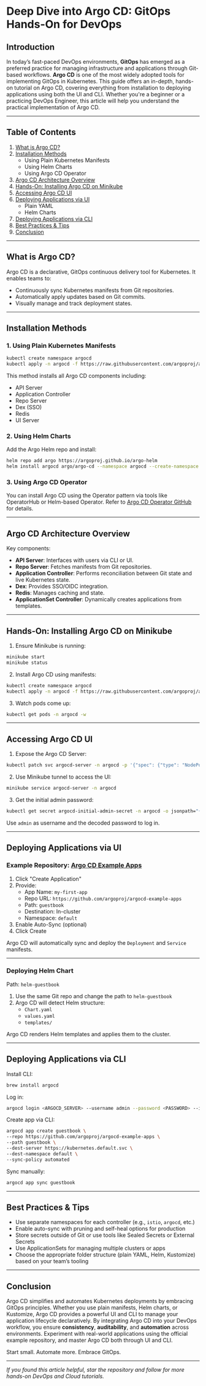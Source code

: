 # Deep Dive into Argo CD: GitOps Hands-On for DevOps

## Introduction

In today’s fast-paced DevOps environments, **GitOps** has emerged as a preferred practice for managing infrastructure and applications through Git-based workflows. **Argo CD** is one of the most widely adopted tools for implementing GitOps in Kubernetes. This guide offers an in-depth, hands-on tutorial on Argo CD, covering everything from installation to deploying applications using both the UI and CLI. Whether you're a beginner or a practicing DevOps Engineer, this article will help you understand the practical implementation of Argo CD.

---

## Table of Contents

1. [What is Argo CD?](#what-is-argo-cd)
2. [Installation Methods](#installation-methods)
   - Using Plain Kubernetes Manifests
   - Using Helm Charts
   - Using Argo CD Operator
3. [Argo CD Architecture Overview](#argo-cd-architecture-overview)
4. [Hands-On: Installing Argo CD on Minikube](#hands-on-installing-argo-cd-on-minikube)
5. [Accessing Argo CD UI](#accessing-argo-cd-ui)
6. [Deploying Applications via UI](#deploying-applications-via-ui)
   - Plain YAML
   - Helm Charts
7. [Deploying Applications via CLI](#deploying-applications-via-cli)
8. [Best Practices & Tips](#best-practices--tips)
9. [Conclusion](#conclusion)

---

## What is Argo CD?

Argo CD is a declarative, GitOps continuous delivery tool for Kubernetes. It enables teams to:

- Continuously sync Kubernetes manifests from Git repositories.
- Automatically apply updates based on Git commits.
- Visually manage and track deployment states.

---

## Installation Methods

### 1. Using Plain Kubernetes Manifests

```bash
kubectl create namespace argocd
kubectl apply -n argocd -f https://raw.githubusercontent.com/argoproj/argo-cd/stable/manifests/install.yaml
```

This method installs all Argo CD components including:
- API Server
- Application Controller
- Repo Server
- Dex (SSO)
- Redis
- UI Server

### 2. Using Helm Charts

Add the Argo Helm repo and install:

```bash
helm repo add argo https://argoproj.github.io/argo-helm
helm install argocd argo/argo-cd --namespace argocd --create-namespace
```

### 3. Using Argo CD Operator

You can install Argo CD using the Operator pattern via tools like OperatorHub or Helm-based Operator. Refer to [Argo CD Operator GitHub](https://github.com/argoproj-labs/argocd-operator) for details.

---

## Argo CD Architecture Overview

Key components:

- **API Server**: Interfaces with users via CLI or UI.
- **Repo Server**: Fetches manifests from Git repositories.
- **Application Controller**: Performs reconciliation between Git state and live Kubernetes state.
- **Dex**: Provides SSO/OIDC integration.
- **Redis**: Manages caching and state.
- **ApplicationSet Controller**: Dynamically creates applications from templates.

---

## Hands-On: Installing Argo CD on Minikube

1. Ensure Minikube is running:

```bash
minikube start
minikube status
```

2. Install Argo CD using manifests:

```bash
kubectl create namespace argocd
kubectl apply -n argocd -f https://raw.githubusercontent.com/argoproj/argo-cd/stable/manifests/install.yaml
```

3. Watch pods come up:

```bash
kubectl get pods -n argocd -w
```

---

## Accessing Argo CD UI

1. Expose the Argo CD Server:

```bash
kubectl patch svc argocd-server -n argocd -p '{"spec": {"type": "NodePort"}}'
```

2. Use Minikube tunnel to access the UI:

```bash
minikube service argocd-server -n argocd
```

3. Get the initial admin password:

```bash
kubectl get secret argocd-initial-admin-secret -n argocd -o jsonpath="{.data.password}" | base64 -d
```

Use `admin` as username and the decoded password to log in.

---

## Deploying Applications via UI

### Example Repository: [Argo CD Example Apps](https://github.com/argoproj/argocd-example-apps)

1. Click "Create Application"
2. Provide:
   - App Name: `my-first-app`
   - Repo URL: `https://github.com/argoproj/argocd-example-apps`
   - Path: `guestbook`
   - Destination: In-cluster
   - Namespace: `default`
3. Enable Auto-Sync (optional)
4. Click Create

Argo CD will automatically sync and deploy the `Deployment` and `Service` manifests.

---

### Deploying Helm Chart

Path: `helm-guestbook`

1. Use the same Git repo and change the path to `helm-guestbook`
2. Argo CD will detect Helm structure:
   - `Chart.yaml`
   - `values.yaml`
   - `templates/`

Argo CD renders Helm templates and applies them to the cluster.

---

## Deploying Applications via CLI

Install CLI:

```bash
brew install argocd
```

Log in:

```bash
argocd login <ARGOCD_SERVER> --username admin --password <PASSWORD> --insecure
```

Create app via CLI:

```bash
argocd app create guestbook \
--repo https://github.com/argoproj/argocd-example-apps \
--path guestbook \
--dest-server https://kubernetes.default.svc \
--dest-namespace default \
--sync-policy automated
```

Sync manually:

```bash
argocd app sync guestbook
```

---

## Best Practices & Tips

- Use separate namespaces for each controller (e.g., `istio`, `argocd`, etc.)
- Enable auto-sync with pruning and self-heal options for production
- Store secrets outside of Git or use tools like Sealed Secrets or External Secrets
- Use ApplicationSets for managing multiple clusters or apps
- Choose the appropriate folder structure (plain YAML, Helm, Kustomize) based on your team’s tooling

---

## Conclusion

Argo CD simplifies and automates Kubernetes deployments by embracing GitOps principles. Whether you use plain manifests, Helm charts, or Kustomize, Argo CD provides a powerful UI and CLI to manage your application lifecycle declaratively. By integrating Argo CD into your DevOps workflow, you ensure **consistency**, **auditability**, and **automation** across environments. Experiment with real-world applications using the official example repository, and master Argo CD both through UI and CLI.

Start small. Automate more. Embrace GitOps.

---

*If you found this article helpful, star the repository and follow for more hands-on DevOps and Cloud tutorials.*
